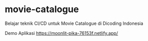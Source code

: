# movie-catalogue
Belajar teknik CI/CD untuk Movie Catalogue di Dicoding Indonesia


Demo Aplikasi
https://moonlit-pika-76153f.netlify.app/
